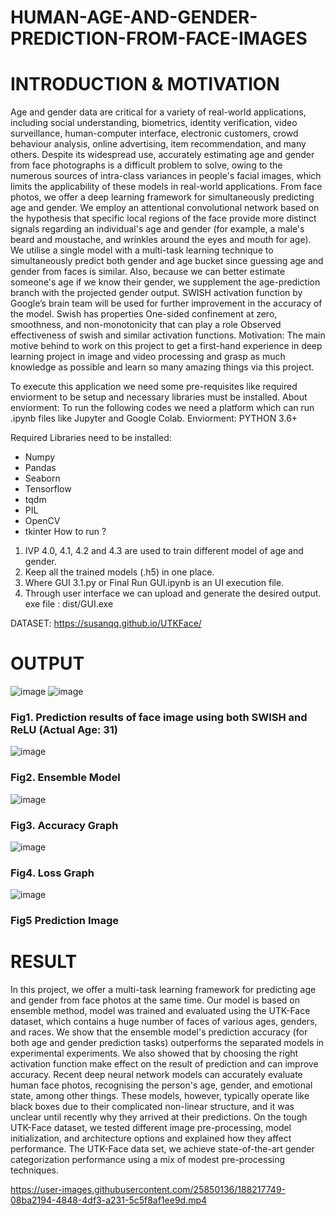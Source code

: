 # HUMAN-AGE-AND-GENDER-PREDICTION-FROM-FACE-IMAGES

# INTRODUCTION & MOTIVATION
Age and gender data are critical for a variety of real-world applications, including social understanding, biometrics, identity verification, video surveillance, human-computer interface, electronic customers, crowd behaviour analysis, online advertising, item recommendation, and many others.
Despite its widespread use, accurately estimating age and gender from face photographs is a difficult problem to solve, owing to the numerous sources of intra-class variances in people's facial images, which limits the applicability of these models in real-world applications.
From face photos, we offer a deep learning framework for simultaneously predicting age and gender. We employ an attentional convolutional network based on the hypothesis that specific local regions of the face provide more distinct signals regarding an individual's age and gender (for example, a male's beard and moustache, and wrinkles around the eyes and mouth for age).
We utilise a single model with a multi-task learning technique to simultaneously predict both gender and age bucket since guessing age and gender from faces is similar. Also, because we can better estimate someone's age if we know their gender, we supplement the age-prediction branch with the projected gender output.
SWISH activation function by Google’s brain team will be used for further improvement in the accuracy of the model. Swish has properties One-sided confinement at zero, smoothness, and non-monotonicity that can play a role Observed effectiveness of swish and similar activation functions.
Motivation: The main motive behind to work on this project to get a first-hand experience in deep learning project in image and video processing and grasp as much knowledge as possible and learn so many amazing things via this project.

To execute this application we need some pre-requisites like required enviorment to be setup and necessary libraries must be installed.
About enviorment:
To run the following codes we need a platform which can run .ipynb files like Jupyter and Google Colab.
Enviorment: PYTHON 3.6+

Required Libraries need to be installed:
- Numpy
- Pandas
- Seaborn
- Tensorflow
- tqdm
- PIL
- OpenCV
- tkinter
How to run ?
1. IVP 4.0, 4.1, 4.2 and 4.3 are used to train different model of age and gender.
2. Keep all the trained models (.h5) in one place.
3. Where GUI 3.1.py or Final Run GUI.ipynb is an UI execution file.
4. Through user interface we can upload and generate the desired output.
exe file : dist/GUI.exe

DATASET: https://susanqq.github.io/UTKFace/

# OUTPUT
![image](https://user-images.githubusercontent.com/25850136/188214379-af0750da-5bf2-4fc7-986f-a5bae04d4013.png)
![image](https://user-images.githubusercontent.com/25850136/188214451-9b60171e-ce73-4026-bb43-b43e0fa26c72.png)
### Fig1. Prediction results of face image using both SWISH and ReLU (Actual Age: 31)

![image](https://user-images.githubusercontent.com/25850136/188215347-f3d3fc3c-fa92-4a62-a2f7-0e452a0027ab.png)
### Fig2. Ensemble Model

![image](https://user-images.githubusercontent.com/25850136/188215518-6d607cb5-30f7-4f63-830b-d30bf14be9b6.png)
### Fig3. Accuracy Graph
![image](https://user-images.githubusercontent.com/25850136/188215700-d2072936-19ca-44c2-98a3-beb8dded88b3.png)
### Fig4. Loss Graph

![image](https://user-images.githubusercontent.com/25850136/188215845-6bcf2e42-ad2f-4507-85b4-04e269b38e8c.png)
### Fig5 Prediction Image

# RESULT

In this project, we offer a multi-task learning framework for predicting age and gender from face photos at the same time. Our model is based on ensemble method, model was trained and evaluated using the UTK-Face dataset, which contains a huge number of faces of various ages, genders, and races. We show that the ensemble model's prediction accuracy (for both age and gender prediction tasks) outperforms the separated models in experimental experiments.
We also showed that by choosing the right activation function make effect on the result of prediction and can improve accuracy.
Recent deep neural network models can accurately evaluate human face photos, recognising the person's age, gender, and emotional state, among other things. These models, however, typically operate like black boxes due to their complicated non-linear structure, and it was unclear until recently why they arrived at their predictions.
On the tough UTK-Face dataset, we tested different image pre-processing, model initialization, and architecture options and explained how they affect performance. The UTK-Face data set, we achieve state-of-the-art gender categorization performance using a mix of modest pre-processing techniques.



https://user-images.githubusercontent.com/25850136/188217749-08ba2194-4848-4df3-a231-5c5f8af1ee9d.mp4


